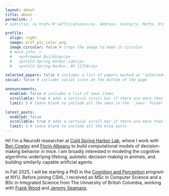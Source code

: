 ```yaml
---
layout: about
title: about
permalink: /
# subtitle: <a href='#'>Affiliations</a>. Address. Contacts. Motto. Etc.

profile:
  align: right
  image: prof_pic_color.png
  image_circular: false # crops the image to make it circular
  # more_info: >
  #   <p>Freeman Building</p>
  #   <p>Cold Spring Harbor Lab</p>
  #   <p>Cold Spring Harbor, NY 11724</p>

selected_papers: false # includes a list of papers marked as "selected={true}"
social: false # includes social icons at the bottom of the page

announcements:
  enabled: false # includes a list of news items
  scrollable: true # adds a vertical scroll bar if there are more than 3 news items
  limit: 5 # leave blank to include all the news in the `_news` folder

latest_posts:
  enabled: false
  scrollable: true # adds a vertical scroll bar if there are more than 3 new posts items
  limit: 3 # leave blank to include all the blog posts
---
```


Hi! I'm a NeuroAI researcher at [Cold Spring Harbor Lab](https://www.cshl.edu/), where I work with [Ben Cowley](https://cowleygroup.cshl.edu/) and [Florin Albeanu](https://albeanulab.labsites.cshl.edu/) to build computational models of decision-making behavior in mice. I am broadly interested in modeling the cognitive algorithms underlying lifelong, autotelic decision-making in animals, and building similarily capable artificial agents. 
<!-- I am particularily interested in continual learning, hierarchical reinforcement learning, and intrinsic motivation. -->

In Fall 2025, I will be starting a PhD in the [Cognition and Perception](https://as.nyu.edu/departments/psychology/graduate/phd-cognition-perception.html) program at NYU. Before joining CSHL, I received an MSc in Computer Science and a BSc in Integrated Science from The University of British Columbia, working with [Frank Wood](https://www.cs.ubc.ca/~fwood/) and [Jeremy Seamans](https://www.centreforbrainhealth.ca/faculty/jeremy-seamans/).


<!-- Write your biography here. Tell the world about yourself. Link to your favorite [subreddit](http://reddit.com). You can put a picture in, too. The code is already in, just name your picture `prof_pic.jpg` and put it in the `img/` folder.

Put your address / P.O. box / other info right below your picture. You can also disable any of these elements by editing `profile` property of the YAML header of your `_pages/about.md`. Edit `_bibliography/papers.bib` and Jekyll will render your [publications page](/al-folio/publications/) automatically.

Link to your social media connections, too. This theme is set up to use [Font Awesome icons](https://fontawesome.com/) and [Academicons](https://jpswalsh.github.io/academicons/), like the ones below. Add your Facebook, Twitter, LinkedIn, Google Scholar, or just disable all of them. -->
